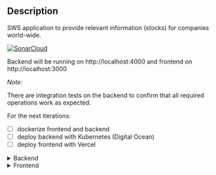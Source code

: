 ## Description

SWS application to provide relevant information (stocks) for companies world-wide.

[![SonarCloud](https://sonarcloud.io/images/project_badges/sonarcloud-white.svg)](https://sonarcloud.io/dashboard?id=victorkurauchi_sws-fullstack)

Backend will be running on http://localhost:4000 and frontend on http://localhost:3000

*Note:*

There are integration tests on the backend to confirm that all required operations work as expected.

For the next iterations:

- [ ] dockerize frontend and backend
- [ ] deploy backend with Kubernetes (Digital Ocean)
- [ ] deploy frontend with Vercel

<details><summary>Backend</summary>

### Technologies

- NestJS
- Jest 
- Supertest
- Dependency Injection
- TypeORM
- Sonarcloud

```bash
$ cd backend
$ npm install
```

### Running the app

```bash
# development
$ npm run start

# watch mode
$ npm run start:dev

# production mode
$ npm run start:prod
```

### Test

```bash
# unit tests
$ npm run test

# e2e tests
$ npm run test:e2e

# test coverage
$ npm run test:cov
```

</details>

<details><summary>Frontend</summary>

### Technologies

- NextJS
- Jest 
- Akita state management
- RxJS
- AntDesign
- React hooks

### Installation

```bash
$ cd sws-frontend
$ yarn install
```

### Running the app

```bash
# development
$ yarn dev

# production mode
$ npm run start:prod
```

### Test

```bash
# unit tests
$ yarn test

# test coverage
$ yarn coverage
```

</details>
